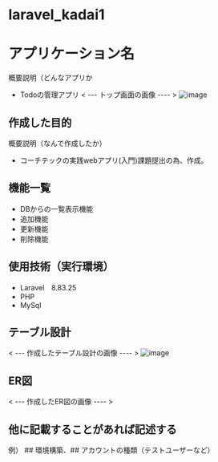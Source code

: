 # laravel_kadai1
# アプリケーション名
概要説明（どんなアプリか
- Todoの管理アプリ
< --- トップ画面の画像 ---- >
![image](https://user-images.githubusercontent.com/111366647/196036955-d7feb72b-91cb-4de1-972b-e88fd71109c3.png)

## 作成した目的
概要説明（なんで作成したか）
- コーチテックの実践webアプリ(入門)課題提出の為、作成。

## 機能一覧
- DBからの一覧表示機能
- 追加機能
- 更新機能
- 削除機能

## 使用技術（実行環境）
- Laravel　8.83.25
- PHP
- MySql

## テーブル設計
< --- 作成したテーブル設計の画像 ---- >
![image](https://user-images.githubusercontent.com/111366647/196036997-b9da1315-03cf-4d3d-ab7b-baf4f1674a7d.png)


## ER図
< --- 作成したER図の画像 ---- >

## 他に記載することがあれば記述する
例） ## 環境構築、## アカウントの種類（テストユーザーなど）
